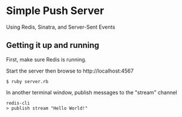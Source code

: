 # Simple Push Server
Using Redis, Sinatra, and Server-Sent Events

## Getting it up and running

First, make sure Redis is running.

Start the server then browse to http://localhost:4567 

    $ ruby server.rb

In another terminal window, publish messages to the "stream" channel

    redis-cli
    > publish stream "Hello World!"
